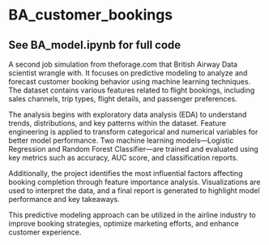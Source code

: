 # BA_customer_bookings

## See BA_model.ipynb for full code 

A second job simulation from theforage.com that British Airway Data scientist wrangle with. It focuses on predictive modeling to analyze and forecast customer booking behavior using machine learning techniques. The dataset contains various features related to flight bookings, including sales channels, trip types, flight details, and passenger preferences.

The analysis begins with exploratory data analysis (EDA) to understand trends, distributions, and key patterns within the dataset. Feature engineering is applied to transform categorical and numerical variables for better model performance. Two machine learning models—Logistic Regression and Random Forest Classifier—are trained and evaluated using key metrics such as accuracy, AUC score, and classification reports.

Additionally, the project identifies the most influential factors affecting booking completion through feature importance analysis. Visualizations are used to interpret the data, and a final report is generated to highlight model performance and key takeaways.

This predictive modeling approach can be utilized in the airline industry to improve booking strategies, optimize marketing efforts, and enhance customer experience.
